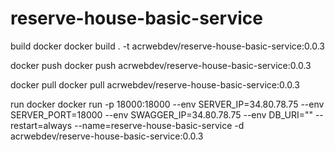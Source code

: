 # reserve-house-basic-service

build docker
docker build . -t acrwebdev/reserve-house-basic-service:0.0.3

docker push
docker push acrwebdev/reserve-house-basic-service:0.0.3

docker pull
docker pull acrwebdev/reserve-house-basic-service:0.0.3

run docker
docker run -p 18000:18000 --env SERVER_IP=34.80.78.75 --env SERVER_PORT=18000 --env SWAGGER_IP=34.80.78.75 --env DB_URI="" --restart=always --name=reserve-house-basic-service -d acrwebdev/reserve-house-basic-service:0.0.3
